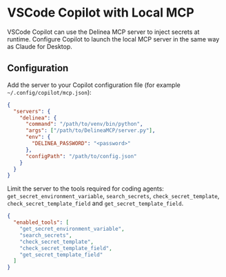 # VSCode Copilot with Local MCP

VSCode Copilot can use the Delinea MCP server to inject secrets at runtime. Configure Copilot to launch the local MCP server in the same way as Claude for Desktop.

## Configuration

Add the server to your Copilot configuration file (for example `~/.config/copilot/mcp.json`):

```json
{
  "servers": {
    "delinea": {
      "command": "/path/to/venv/bin/python",
      "args": ["/path/to/DelineaMCP/server.py"],
      "env": {
        "DELINEA_PASSWORD": "<password>"
      },
      "configPath": "/path/to/config.json"
    }
  }
}
```

Limit the server to the tools required for coding agents:
`get_secret_environment_variable`, `search_secrets`, `check_secret_template`,
`check_secret_template_field` and `get_secret_template_field`.

```json
{
  "enabled_tools": [
    "get_secret_environment_variable",
    "search_secrets",
    "check_secret_template",
    "check_secret_template_field",
    "get_secret_template_field"
  ]
}
```

<!-- TODO: Screenshot of Copilot configuration -->

